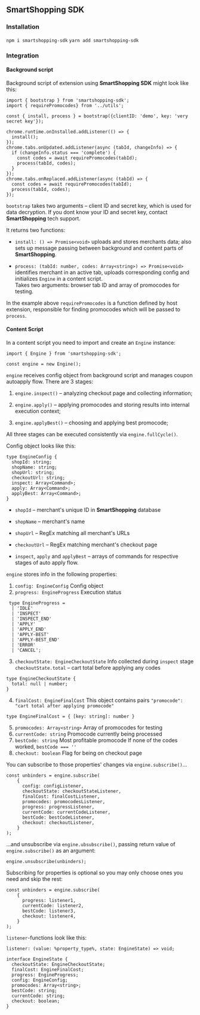 ## SmartShopping SDK

### Installation

`npm i smartshopping-sdk`
`yarn add smartshopping-sdk`

### Integration

#### Background script

Background script of extension using **SmartShopping SDK** might look like this:

```
import { bootstrap } from 'smartshopping-sdk';
import { requirePromocodes} from '../utils';

const { install, process } = bootstrap({clientID: 'demo', key: 'very secret key'});

chrome.runtime.onInstalled.addListener(() => {
  install();
});
chrome.tabs.onUpdated.addListener(async (tabId, changeInfo) => {
  if (changeInfo.status === 'complete') {
    const codes = await requirePromocodes(tabId);
    process(tabId, codes);
  }
});
chrome.tabs.onReplaced.addListener(async (tabId) => {
  const codes = await requirePromocodes(tabId);
  process(tabId, codes);
});
```

`bootstrap` takes two arguments – client ID and secret key, which is used for data decryption. If you dont know your ID and secret key, contact **SmartShopping** tech support.

It returns two functions:

- `install: () => Promise<void>` uploads and stores merchants data; also sets up message passing between background and content parts of **SmartShopping**.

- `process: (tabId: number, codes: Array<string>) => Promise<void>` identifies merchant in an active tab, uploads corresponding config and initializes `Engine` in a content script.  
  Takes two arguments: browser tab ID and array of promocodes for testing.

In the example above `requirePromocodes` is a function defined by host extension, responsible for finding promocodes which will be passed to `process`.

#### Content Script

In a content script you need to import and create an `Engine` instance:

```
import { Engine } from 'smartshopping-sdk';

const engine = new Engine();
```

`engine` receives config object from background script and manages coupon autoapply flow.
There are 3 stages:

1. `engine.inspect()` – analyzing checkout page and collecting information;

2. `engine.apply()` – applying promocodes and storing results into internal execution context;

3. `engine.applyBest()` – choosing and applying best promocode;

All three stages can be executed consistently via `engine.fullCycle()`.

Config object looks like this:

```
type EngineConfig {
  shopId: string;
  shopName: string;
  shopUrl: string;
  checkoutUrl: string;
  inspect: Array<Command>;
  apply: Array<Command>;
  applyBest: Array<Command>;
}
```

- `shopId` – merchant's unique ID in **SmartShopping** database

- `shopName` – merchant's name

- `shopUrl` – RegEx matching all merchant's URLs

- `checkoutUrl` – RegEx matching merchant's checkout page

- `inspect`, `apply` and `applyBest` – arrays of commands for respective stages of auto apply flow.

`engine` stores info in the following properties:

1. `config: EngineConfig`
   Config object
2. `progress: EngineProgress`
   Execution status

```
 type EngineProgress =
  | 'IDLE'
  | 'INSPECT'
  | 'INSPECT_END'
  | 'APPLY'
  | 'APPLY_END'
  | 'APPLY-BEST'
  | 'APPLY-BEST_END'
  | 'ERROR'
  | 'CANCEL';
```

3. `checkoutState: EngineCheckoutState`
   Info collected during `inspect` stage
   `checkoutState.total` – cart total before applying any codes

```
type EngineCheckoutState {
  total: null | number;
}
```

4. `finalCost: EngineFinalCost`
   This object contains pairs `"promocode": "cart total after applying promocode"`

```
type EngineFinalCost = { [key: string]: number }
```

5. `promocodes: Array<string>`
   Array of promocodes for testing
6. `currentCode: string`
   Promocode currently being processed
7. `bestCode: string`
   Most profitable promocode
   If none of the codes worked, `bestCode === ''`
8. `checkout: boolean`
   Flag for being on checkout page

You can subscribe to those properties' changes via `engine.subscribe()`...

```
const unbinders = engine.subscribe(
    {
      config: configListener,
      checkoutState: checkoutStateListener,
      finalCost: finalCostListener,
      promocodes: promocodesListener,
      progress: progressListener,
      currentCode: currentCodeListener,
      bestCode: bestCodeListener,
      checkout: checkoutListener,
    }
);
```

...and unsubscribe via `engine.ubsubscribe()`, passing return value of `engine.subscribe()` as an argument:

```
engine.unsubscribe(unbinders);
```

Subscribing for properties is optional so you may only choose ones you need and skip the rest:

```
const unbinders = engine.subscribe(
    {
      progress: listener1,
      currentCode: listener2,
      bestCode: listener3,
      checkout: listener4,
    }
);
```

`listener`-functions look like this:

```
listener: (value: %property_type%, state: EngineState) => void;

interface EngineState {
  checkoutState: EngineCheckoutState;
  finalCost: EngineFinalCost;
  progress: EngineProgress;
  config: EngineConfig;
  promocodes: Array<string>;
  bestCode: string;
  currentCode: string;
  checkout: boolean;
}
```
